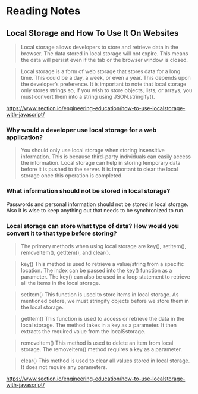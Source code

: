 # Reading Notes

## Local Storage and How To Use It On Websites

>Local storage allows developers to store and retrieve data in the browser. The data stored in local storage will not expire. This means the data will persist even if the tab or the browser window is closed.

>Local storage is a form of web storage that stores data for a long time. This could be a day, a week, or even a year. This depends upon the developer’s preference. It is important to note that local storage only stores strings so, if you wish to store objects, lists, or arrays, you must convert them into a string using JSON.stringify().

https://www.section.io/engineering-education/how-to-use-localstorage-with-javascript/

### Why would a developer use local storage for a web application?

>You should only use local storage when storing insensitive information. This is because third-party individuals can easily access the information. Local storage can help in storing temporary data before it is pushed to the server. It is important to clear the local storage once this operation is completed.

### What information should not be stored in local storage?

Passwords and personal information should not be stored in local storage. Also it is wise to keep anything out that needs to be synchronized to run.

### Local storage can store what type of data? How would you convert it to that type before storing?

> The primary methods when using local storage are key(), setItem(), removeItem(), getItem(), and clear().

> key()
This method is used to retrieve a value/string from a specific location. The index can be passed into the key() function as a parameter. The key() can also be used in a loop statement to retrieve all the items in the local storage.

> setItem()
This function is used to store items in local storage.
>As mentioned before, we must stringify objects before we store them in the local storage.

> getItem()
This function is used to access or retrieve the data in the local storage. The method takes in a key as a parameter. It then extracts the required value from the localSstorage.

> removeItem()
This method is used to delete an item from local storage. The removeItem() method requires a key as a parameter.

> clear()
This method is used to clear all values stored in local storage. It does not require any parameters.

https://www.section.io/engineering-education/how-to-use-localstorage-with-javascript/
